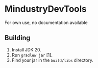 # MindustryDevTools
For own use, no documentation available

## Building

1. Install JDK 20.
2. Run `gradlew jar` [1].
3. Find your jar in the `build/libs` directory.